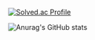 [![Solved.ac Profile](http://mazassumnida.wtf/api/v2/generate_badge?boj=2cu1001)](https://solved.ac/2cu1001/)

![Anurag's GitHub stats](https://github-readme-stats.vercel.app/api?username=2cu-1001&show_icons=true&theme=dracula)
